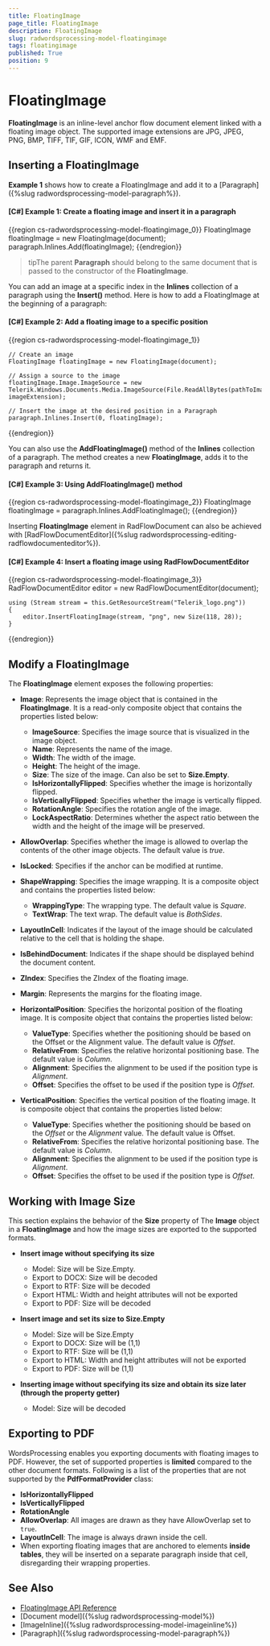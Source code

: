 ```yaml
---
title: FloatingImage
page_title: FloatingImage
description: FloatingImage
slug: radwordsprocessing-model-floatingimage
tags: floatingimage
published: True
position: 9
---
```


# FloatingImage



__FloatingImage__ is an inline-level anchor flow document element linked with a floating image object. The supported image extensions are JPG, JPEG, PNG, BMP, TIFF, TIF, GIF, ICON, WMF and EMF.
      

## Inserting a FloatingImage

__Example 1__ shows how to create a FloatingImage and add it to a [Paragraph]({%slug radwordsprocessing-model-paragraph%}).
        

#### __[C#] Example 1: Create a floating image and insert it in a paragraph__

{{region cs-radwordsprocessing-model-floatingimage_0}}
	FloatingImage floatingImage = new FloatingImage(document);
	paragraph.Inlines.Add(floatingImage);
{{endregion}}



>tipThe parent __Paragraph__ should belong to the same document that is passed to the constructor of the __FloatingImage__.
          

You can add an image at a specific index in the __Inlines__ collection of a paragraph using the __Insert()__ method. Here is how to add a FloatingImage at the beginning of a paragraph:
        

#### __[C#] Example 2: Add a floating image to a specific position__

{{region cs-radwordsprocessing-model-floatingimage_1}}

	// Create an image
	FloatingImage floatingImage = new FloatingImage(document);

	// Assign a source to the image
	floatingImage.Image.ImageSource = new Telerik.Windows.Documents.Media.ImageSource(File.ReadAllBytes(pathToImage), imageExtension);

	// Insert the image at the desired position in a Paragraph
	paragraph.Inlines.Insert(0, floatingImage);
{{endregion}}



You can also use the __AddFloatingImage()__ method of the __Inlines__ collection of a paragraph. The method creates a new __FloatingImage__, adds it to the paragraph and returns it.
        

#### __[C#] Example 3: Using AddFloatingImage() method__

{{region cs-radwordsprocessing-model-floatingimage_2}}
	FloatingImage floatingImage = paragraph.Inlines.AddFloatingImage();
{{endregion}}



Inserting __FloatingImage__ element in RadFlowDocument can also be achieved with [RadFlowDocumentEditor]({%slug radwordsprocessing-editing-radflowdocumenteditor%}).
        

#### __[C#] Example 4: Insert a floating image using RadFlowDocumentEditor__

{{region cs-radwordsprocessing-model-floatingimage_3}}
	RadFlowDocumentEditor editor = new RadFlowDocumentEditor(document);
	
	using (Stream stream = this.GetResourceStream("Telerik_logo.png"))
	{
	    editor.InsertFloatingImage(stream, "png", new Size(118, 28));
	}
{{endregion}}



## Modify a FloatingImage

The __FloatingImage__ element exposes the following properties:
        

* __Image__: Represents the image object that is contained in the __FloatingImage__. It is a read-only composite object that contains the properties listed below:

    * __ImageSource__: Specifies the image source that is visualized in the image object.
    * __Name__: Represents the name of the image.
    * __Width__: The width of the image.
    * __Height__: The height of the image.    
	* __Size__: The size of the image. Can also be set to __Size.Empty__.  
    * __IsHorizontallyFlipped__: Specifies whether the image is horizontally flipped. 
    * __IsVerticallyFlipped__: Specifies whether the image is vertically flipped. 
    * __RotationAngle__: Specifies the rotation angle of the image. 
    * __LockAspectRatio__: Determines whether the aspect ratio between the width and the height of the image will be preserved. 

* __AllowOverlap__: Specifies whether the image is allowed to overlap the contents of the other image objects. The default value is *true*. 

* __IsLocked__: Specifies if the anchor can be modified at runtime.

* __ShapeWrapping__: Specifies the image wrapping. It is a composite object and contains the properties listed below:

    * __WrappingType__: The wrapping type. The default value is *Square*.
    * __TextWrap__: The text wrap. The default value is *BothSides*.

* __LayoutInCell__: Indicates if the layout of the image should be calculated relative to the cell that is holding the shape. 

* __IsBehindDocument__: Indicates if the shape should be displayed behind the document content.

* __ZIndex__: Specifies the ZIndex of the floating image.

* __Margin__: Represents the margins for the floating image.

* __HorizontalPosition__: Specifies the horizontal position of the floating image. It is composite object that contains the properties listed below:

    * __ValueType__: Specifies whether the positioning should be based on the Offset or the Alignment value. The default value is *Offset*.
    * __RelativeFrom__: Specifies the relative horizontal positioning base. The default value is *Column*.
    * __Alignment__: Specifies the alignment to be used if the position type is *Alignment*.
    * __Offset__: Specifies the offset to be used if the position type is *Offset*.

* __VerticalPosition__: Specifies the vertical position of the floating image. It is composite object that contains the properties listed below:

    * __ValueType__: Specifies whether the positioning should be based on the *Offset* or the *Alignment* value. The default value is Offset.
    * __RelativeFrom__: Specifies the relative horizontal positioning base. The default value is *Column*.
    * __Alignment__: Specifies the alignment to be used if the position type is *Alignment*.
    * __Offset__: Specifies the offset to be used if the position type is *Offset*.
                

## Working with Image Size

This section explains the behavior of the  __Size__ property of The __Image__ object in a __FloatingImage__  and how the image sizes are exported to the supported formats.



* __Insert image without specifying its size__
	* Model: Size will be Size.Empty.
	* Export to DOCX: Size will be decoded
	* Export to RTF: Size will be decoded
	* Export HTML: Width and height attributes will not be exported
	* Export to PDF: Size will be decoded


* __Insert image and set its size to Size.Empty__
	* Model: Size will be Size.Empty
	* Export to DOCX: Size will be (1,1)
	* Export to RTF: Size will be (1,1)
	* Export to HTML: Width and height attributes will not be exported
	* Export to PDF: Size will be (1,1)

* __Inserting image without specifying its size and obtain its size later (through the property getter)__
	* Model: Size will be decoded

## Exporting to PDF

WordsProcessing enables you exporting documents with floating images to PDF. However, the set of supported properties is **limited** compared to the other document formats. Following is a list of the properties that are not supported by the **PdfFormatProvider** class:

* __IsHorizontallyFlipped__
* __IsVerticallyFlipped__
* __RotationAngle__
* __AllowOverlap__: All images are drawn as they have AllowOverlap set to `true`.
* __LayoutInCell__: The image is always drawn inside the cell.
* When exporting floating images that are anchored to elements **inside tables**, they will be inserted on a separate paragraph inside that cell, disregarding their wrapping properties.

## See Also

 * [FloatingImage API Reference](https://docs.telerik.com/devtools/document-processing/api/Telerik.Windows.Documents.Flow.Model.Shapes.FloatingImage.html)
 * [Document model]({%slug radwordsprocessing-model%})
 * [ImageInline]({%slug radwordsprocessing-model-imageinline%})
 * [Paragraph]({%slug radwordsprocessing-model-paragraph%})
